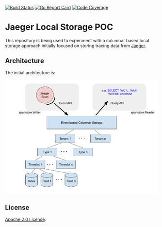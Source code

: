 
[![Build Status][ci-img]][ci] [![Go Report Card][goreport-img]][goreport] [![Code Coverage][cov-img]][cov]

# Jaeger Local Storage POC

This repository is being used to experiment with a columnar based local storage approach initially focused on
storing tracing data from [Jaeger](https://www.jaegertracing.io/).

## Architecture

The initial architecture is:

![Proof of Concept Architecture](JaegerColumnarPoC.png)

## License
  
[Apache 2.0 License](./LICENSE).

[ci-img]: https://github.com/pavolloffay/jaeger-local-storage-poc/workflows/CI%20Workflow/badge.svg
[ci]: https://github.com/pavolloffay/jaeger-local-storage-poc/actions
[cov-img]: https://codecov.io/gh/pavolloffay/jaeger-local-storage-poc/branch/master/graph/badge.svg
[cov]: https://codecov.io/github/pavolloffay/jaeger-local-storage-poc/
[goreport-img]: https://goreportcard.com/badge/github.com/pavolloffay/jaeger-local-storage-poc
[goreport]: https://goreportcard.com/report/github.com/pavolloffay/jaeger-local-storage-poc
